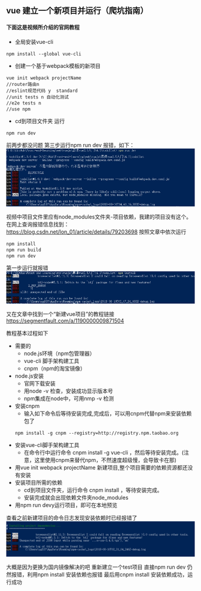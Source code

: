 ## vue 建立一个新项目并运行（爬坑指南）

#### 下面这是视频所介绍的官网教程

- 全局安装vue-cli

```
npm install --global vue-cli
```

- 创建一个基于webpack模板的新项目

```
vue init webpack projectName 
//router路由n 
//eslint规范代码 y  standard
//unit tests n 自动化测试
//e2e tests n
//use npm

```

- cd到项目文件夹 运行
  
```
npm run dev
```
前两步都没问题 第三步运行npm run dev 报错，如下：
![error](errorImg/error1.png)

视频中项目文件里应有node_modules文件夹-项目依赖，我建的项目没有这个。在网上查询报错信息找到：
https://blog.csdn.net/lon_01/article/details/79203698 
按照文章中依次运行

```
npm install
npm run build 
npm run dev
```
第一步运行就报错
![error](errorImg/error2.png)

又在文章中找到一个“新建vue项目”的教程链接
https://segmentfault.com/a/1190000009871504

教程基本过程如下

- 需要的
    - node.js环境（npm包管理器）
    - vue-cli 脚手架构建工具
    - cnpm（npm的淘宝镜像）
- node.js安装
    - 官网下载安装
    - 用node -v 检查，安装成功显示版本号
    - npm集成在node中，可用nmp -v 检测
- 安装cnpm 
    - 输入如下命令后等待安装完成,完成后，可以用cnpm代替npm来安装依赖包了
    ```
    npm install -g cnpm --registry=http://registry.npm.taobao.org
    ```
- 安装vue-cli脚手架构建工具
    - 在命令行中运行命令 cnpm install -g vue-cli ，然后等待安装完成。(注意，这里使用cnpm来替代npm，不然速度超级慢，会导致卡在那)
- 用vue init webpack projectName 新建项目,整个项目需要的依赖资源都还没有安装
- 安装项目所需的依赖
    - cd到项目文件夹，运行命令 cnpm install ，等待安装完成。
    - 安装完成就会出现依赖文件夹node_modules
- 用npm run devy运行项目，即可在本地预览
  
查看之前新建项目的命令日志发现安装依赖时已经报错了
![error](errorImg/error3.png)

大概是因为更换为国内镜像解决的吧
重新建立一个test项目 直接npm run dev 仍然报错，利用npm install 安装依赖也报错 最后用cnpm install 安装依赖成功，运行成功
